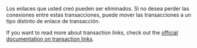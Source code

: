 Los enlaces que usted creó pueden ser eliminados. Si no desea perder las conexiones entre estas transacciones, puede mover las transacciones a un tipo distinto de enlace de transacción.

If you want to read more about transaction links, check out the [official documentation on transaction links](https://docs.firefly-iii.org/advanced-concepts/links).